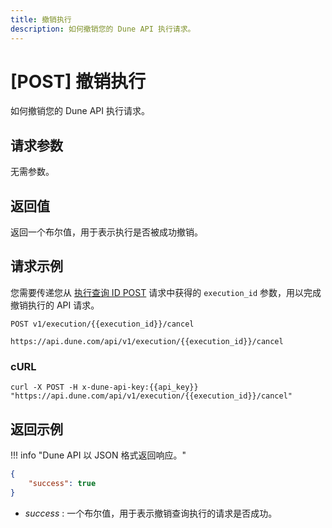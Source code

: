 ```yaml
---
title: 撤销执行
description: 如何撤销您的 Dune API 执行请求。
---
```


# [POST] 撤销执行

如何撤销您的 Dune API 执行请求。

## 请求参数

无需参数。

## 返回值

返回一个布尔值，用于表示执行是否被成功撤销。

## 请求示例

您需要传递您从 [执行查询 ID POST](execute-query-id.md) 请求中获得的 `execution_id` 参数，用以完成撤销执行的 API 请求。

```
POST v1/execution/{{execution_id}}/cancel

https://api.dune.com/api/v1/execution/{{execution_id}}/cancel
```

### cURL

```
curl -X POST -H x-dune-api-key:{{api_key}} "https://api.dune.com/api/v1/execution/{{execution_id}}/cancel"
```

## 返回示例

!!! info "Dune API 以 JSON 格式返回响应。"

```json
{
    "success": true
}
```

 - *success* : 一个布尔值，用于表示撤销查询执行的请求是否成功。